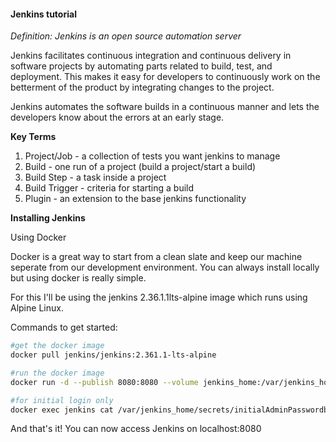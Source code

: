 #### Jenkins tutorial

*Definition: Jenkins is an open source automation server*

Jenkins facilitates continuous integration and continuous delivery in software projects by automating parts related to build, test, and deployment. This makes it easy for developers to continuously work on the betterment of the product by integrating changes to the project.

Jenkins automates the software builds in a continuous manner and lets the developers know about the errors at an early stage.


**Key Terms**
1. Project/Job -  a collection of tests you want jenkins to manage
2. Build - one run of a project (build a project/start a build)
3. Build Step - a task inside a project
4. Build Trigger - criteria for starting a build
5. Plugin - an extension to the base jenkins functionality

**Installing Jenkins**

Using Docker

Docker is a great way to start from a clean slate and keep our machine seperate from our development environment. You can 
always install locally but using docker is really simple.

For this I'll be using the jenkins 2.36.1.1lts-alpine image which runs using Alpine Linux.

Commands to get started:

```bash
#get the docker image
docker pull jenkins/jenkins:2.361.1-lts-alpine

#run the docker image
docker run -d --publish 8080:8080 --volume jenkins_home:/var/jenkins_home --name jenkins jenkins/jenkins:2.361.1-lts-alpine 

#for initial login only
docker exec jenkins cat /var/jenkins_home/secrets/initialAdminPasswordbas
```
And that's it! You can now access Jenkins on localhost:8080